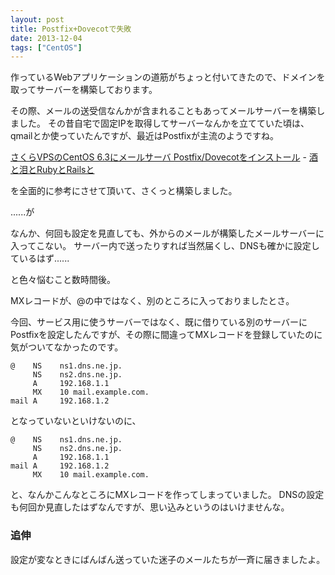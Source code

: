 ```yaml
---
layout: post
title: Postfix+Dovecotで失敗
date: 2013-12-04
tags: ["CentOS"]
---
```


作っているWebアプリケーションの道筋がちょっと付いてきたので、ドメインを取ってサーバーを構築しております。

その際、メールの送受信なんかが含まれることもあってメールサーバーを構築しました。
その昔自宅で固定IPを取得してサーバーなんかを立てていた頃は、qmailとか使っていたんですが、最近はPostfixが主流のようですね。

[さくらVPSのCentOS 6.3にメールサーバ Postfix/Dovecotをインストール](http://morizyun.github.io/blog/postfix-centos-sakura-vps-aws/) - [酒と泪とRubyとRailsと](http://morizyun.github.io/)

を全面的に参考にさせて頂いて、さくっと構築しました。

......が

なんか、何回も設定を見直しても、外からのメールが構築したメールサーバーに入ってこない。
サーバー内で送ったりすれば当然届くし、DNSも確かに設定しているはず......

と色々悩むこと数時間後。

MXレコードが、@の中ではなく、別のところに入っておりましたとさ。

今回、サービス用に使うサーバーではなく、既に借りている別のサーバーにPostfixを設定したんですが、その際に間違ってMXレコードを登録していたのに気がついてなかったのです。

    @    NS    ns1.dns.ne.jp.
         NS    ns2.dns.ne.jp.
         A     192.168.1.1
         MX    10 mail.example.com.
    mail A     192.168.1.2

となっていないといけないのに、

    @    NS    ns1.dns.ne.jp.
         NS    ns2.dns.ne.jp.
         A     192.168.1.1
    mail A     192.168.1.2
         MX    10 mail.example.com.

と、なんかこんなところにMXレコードを作ってしまっていました。
DNSの設定も何回か見直したはずなんですが、思い込みというのはいけませんな。

### 追伸

設定が変なときにばんばん送っていた迷子のメールたちが一斉に届きましたよ。